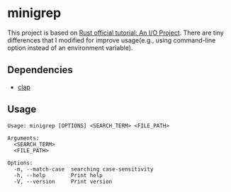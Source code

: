 # minigrep

This project is based on [Rust official tutorial: An I/O Project](https://doc.rust-lang.org/book/ch12-00-an-io-project.html).
There are tiny differences that I modified for improve usage(e.g., using command-line option instead of an environment variable).


## Dependencies

- [clap](https://docs.rs/clap/latest/clap/index.html)

## Usage

```
Usage: minigrep [OPTIONS] <SEARCH_TERM> <FILE_PATH>

Arguments:
  <SEARCH_TERM>
  <FILE_PATH>

Options:
  -m, --match-case  searching case-sensitivity
  -h, --help        Print help
  -V, --version     Print version
```
